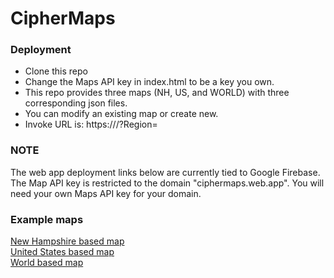 # CipherMaps

### Deployment
- Clone this repo
- Change the Maps API key in index.html to be a key you own.
- This repo provides three maps (NH, US, and WORLD) with three corresponding json files.
- You can modify an existing map or create new.
- Invoke URL is: https://<your-domain>/?Region=<your-map-name>

### NOTE
The web app deployment links below are currently tied to Google Firebase.  The Map API key is restricted to the domain "ciphermaps.web.app".  You will need your own Maps API key for your domain.

### Example maps
[New Hampshire based map](https://ciphermaps.web.app/?region=NH)  
[United States based map](https://ciphermaps.web.app/?region=US)  
[World based map](https://ciphermaps.web.app/?region=WORLD)  

